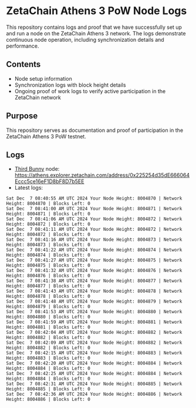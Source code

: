 # ZetaChain Athens 3 PoW Node Logs
This repository contains logs and proof that we have successfully set up and run a node on the ZetaChain Athens 3 network. The logs demonstrate continuous node operation, including synchronization details and performance.

## Contents
- Node setup information
- Synchronization logs with block height details
- Ongoing proof of work logs to verify active participation in the ZetaChain network

## Purpose
This repository serves as documentation and proof of participation in the ZetaChain Athens 3 PoW testnet.

## Logs

- [Third Bunny](https://thirdbunny.xyz/) node: https://athens.explorer.zetachain.com/address/0x225254d35dE666064Eccc5ce16eF1D8bF8D7b5EE
- Latest logs:
```
Sat Dec  7 08:40:55 AM UTC 2024 Your Node Height: 8004870 | Network Height: 8004870 | Blocks Left: 0
Sat Dec  7 08:41:00 AM UTC 2024 Your Node Height: 8004871 | Network Height: 8004871 | Blocks Left: 0
Sat Dec  7 08:41:06 AM UTC 2024 Your Node Height: 8004872 | Network Height: 8004872 | Blocks Left: 0
Sat Dec  7 08:41:11 AM UTC 2024 Your Node Height: 8004872 | Network Height: 8004872 | Blocks Left: 0
Sat Dec  7 08:41:16 AM UTC 2024 Your Node Height: 8004873 | Network Height: 8004873 | Blocks Left: 0
Sat Dec  7 08:41:22 AM UTC 2024 Your Node Height: 8004874 | Network Height: 8004874 | Blocks Left: 0
Sat Dec  7 08:41:27 AM UTC 2024 Your Node Height: 8004875 | Network Height: 8004875 | Blocks Left: 0
Sat Dec  7 08:41:32 AM UTC 2024 Your Node Height: 8004876 | Network Height: 8004876 | Blocks Left: 0
Sat Dec  7 08:41:38 AM UTC 2024 Your Node Height: 8004877 | Network Height: 8004877 | Blocks Left: 0
Sat Dec  7 08:41:43 AM UTC 2024 Your Node Height: 8004878 | Network Height: 8004878 | Blocks Left: 0
Sat Dec  7 08:41:48 AM UTC 2024 Your Node Height: 8004879 | Network Height: 8004879 | Blocks Left: 0
Sat Dec  7 08:41:53 AM UTC 2024 Your Node Height: 8004880 | Network Height: 8004880 | Blocks Left: 0
Sat Dec  7 08:41:59 AM UTC 2024 Your Node Height: 8004881 | Network Height: 8004881 | Blocks Left: 0
Sat Dec  7 08:42:04 AM UTC 2024 Your Node Height: 8004882 | Network Height: 8004882 | Blocks Left: 0
Sat Dec  7 08:42:09 AM UTC 2024 Your Node Height: 8004882 | Network Height: 8004882 | Blocks Left: 0
Sat Dec  7 08:42:15 AM UTC 2024 Your Node Height: 8004883 | Network Height: 8004883 | Blocks Left: 0
Sat Dec  7 08:42:20 AM UTC 2024 Your Node Height: 8004884 | Network Height: 8004884 | Blocks Left: 0
Sat Dec  7 08:42:25 AM UTC 2024 Your Node Height: 8004884 | Network Height: 8004884 | Blocks Left: 0
Sat Dec  7 08:42:31 AM UTC 2024 Your Node Height: 8004885 | Network Height: 8004885 | Blocks Left: 0
Sat Dec  7 08:42:36 AM UTC 2024 Your Node Height: 8004886 | Network Height: 8004886 | Blocks Left: 0
```
